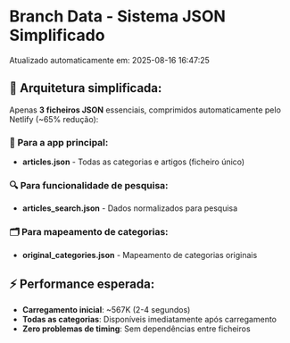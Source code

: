 # Branch Data - Sistema JSON Simplificado
Atualizado automaticamente em: 2025-08-16 16:47:25

## 🎯 Arquitetura simplificada:
Apenas **3 ficheiros JSON** essenciais, comprimidos automaticamente pelo Netlify (~65% redução):

### 📱 Para a app principal:
- **articles.json** - Todas as categorias e artigos (ficheiro único)

### 🔍 Para funcionalidade de pesquisa:
- **articles_search.json** - Dados normalizados para pesquisa

### 🗂️ Para mapeamento de categorias:
- **original_categories.json** - Mapeamento de categorias originais

## ⚡ Performance esperada:
- **Carregamento inicial**: ~567K (2-4 segundos)
- **Todas as categorias**: Disponíveis imediatamente após carregamento
- **Zero problemas de timing**: Sem dependências entre ficheiros

